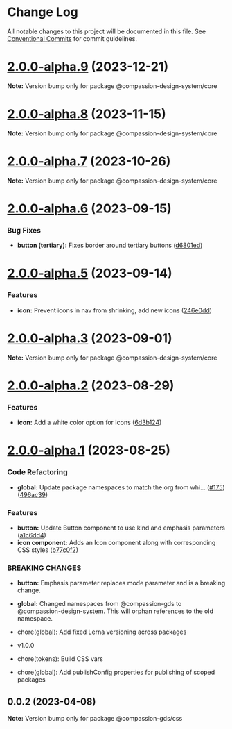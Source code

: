 # Change Log

All notable changes to this project will be documented in this file.
See [Conventional Commits](https://conventionalcommits.org) for commit guidelines.

# [2.0.0-alpha.9](https://github.com/compassion-global-experience/compassion-design-system/compare/v2.0.0-alpha.8...v2.0.0-alpha.9) (2023-12-21)

**Note:** Version bump only for package @compassion-design-system/core

# [2.0.0-alpha.8](https://github.com/compassion-global-experience/compassion-design-system/compare/v2.0.0-alpha.7...v2.0.0-alpha.8) (2023-11-15)

**Note:** Version bump only for package @compassion-design-system/core

# [2.0.0-alpha.7](https://github.com/compassion-global-experience/compassion-design-system/compare/v2.0.0-alpha.6...v2.0.0-alpha.7) (2023-10-26)

**Note:** Version bump only for package @compassion-design-system/core

# [2.0.0-alpha.6](https://github.com/compassion-global-experience/compassion-design-system/compare/v2.0.0-alpha.5...v2.0.0-alpha.6) (2023-09-15)

### Bug Fixes

- **button (tertiary):** Fixes border around tertiary buttons ([d6801ed](https://github.com/compassion-global-experience/compassion-design-system/commit/d6801ed2b00f4c3a9e28ca822c2c2724158e87ba))

# [2.0.0-alpha.5](https://github.com/compassion-global-experience/compassion-design-system/compare/v2.0.0-alpha.4...v2.0.0-alpha.5) (2023-09-14)

### Features

- **icon:** Prevent icons in nav from shrinking, add new icons ([246e0dd](https://github.com/compassion-global-experience/compassion-design-system/commit/246e0dd14412ffda35722b763bd521e4c47579ca))

# [2.0.0-alpha.3](https://github.com/compassion-global-experience/compassion-design-system/compare/v2.0.0-alpha.2...v2.0.0-alpha.3) (2023-09-01)

**Note:** Version bump only for package @compassion-design-system/core

# [2.0.0-alpha.2](https://github.com/compassion-global-experience/compassion-design-system/compare/v2.0.0-alpha.1...v2.0.0-alpha.2) (2023-08-29)

### Features

- **icon:** Add a white color option for Icons ([6d3b124](https://github.com/compassion-global-experience/compassion-design-system/commit/6d3b1241fe8f4e38c38f8e029efd29dc1a7e7dbe))

# [2.0.0-alpha.1](https://github.com/compassion-global-experience/compassion-design-system/compare/v0.2.2-beta.0...v2.0.0-alpha.1) (2023-08-25)

### Code Refactoring

- **global:** Update package namespaces to match the org from whi… ([#175](https://github.com/compassion-global-experience/compassion-design-system/issues/175)) ([496ac39](https://github.com/compassion-global-experience/compassion-design-system/commit/496ac39b36944bd55bb738b9b981a8ede26904ec))

### Features

- **button:** Update Button component to use kind and emphasis parameters ([a1c6dd4](https://github.com/compassion-global-experience/compassion-design-system/commit/a1c6dd40da996a034d0fef3789dbb7547d97a302))
- **icon component:** Adds an Icon component along with corresponding CSS styles ([b77c0f2](https://github.com/compassion-global-experience/compassion-design-system/commit/b77c0f2d95830b7602841ff408dd68b02ee09fd2))

### BREAKING CHANGES

- **button:** Emphasis parameter replaces mode parameter and is a breaking change.
- **global:** Changed namespaces from @compassion-gds to @compassion-design-system. This will
  orphan references to the old namespace.

- chore(global): Add fixed Lerna versioning across packages

- v1.0.0

- chore(tokens): Build CSS vars

- chore(global): Add publishConfig properties for publishing of scoped packages

## 0.0.2 (2023-04-08)

**Note:** Version bump only for package @compassion-gds/css
